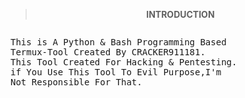 <div align="center">
<b>

> INTRODUCTION

</b>
</div>
<pre>
<p>This is A Python & Bash Programming Based
Termux-Tool Created By CRACKER911181. 
This Tool Created For Hacking & Pentesting.
if You Use This Tool To Evil Purpose,I'm
Not Responsible For That.
</p>
</pre>
